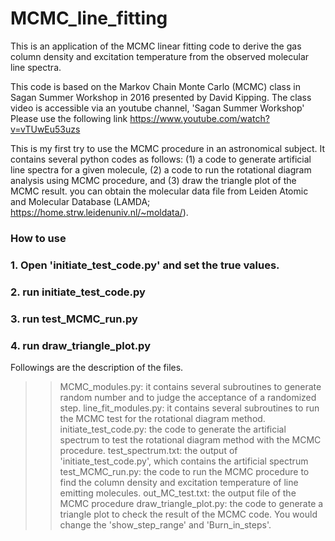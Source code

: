 # MCMC_line_fitting
This is an application of the MCMC linear fitting code to derive the gas column density and excitation temperature from the observed molecular line spectra. 

This code is based on the Markov Chain Monte Carlo (MCMC) class in Sagan Summer Workshop in 2016 presented by David Kipping. The class video is accessible via an youtube channel, 'Sagan Summer Workshop' Please use the following link https://www.youtube.com/watch?v=vTUwEu53uzs

This is my first try to use the MCMC procedure in an astronomical subject.
It contains several python codes as follows: (1) a code to generate artificial line spectra for a given molecule, (2) a code to run the rotational diagram analysis using MCMC procedure, and (3) draw the triangle plot of the MCMC result. you can obtain the molecular data file from Leiden Atomic and Molecular Database (LAMDA; https://home.strw.leidenuniv.nl/~moldata/). 

### How to use
### 1. Open 'initiate_test_code.py' and set the true values.
### 2. run initiate_test_code.py
### 3. run test_MCMC_run.py
### 4. run draw_triangle_plot.py

Followings are the description of the files.
>> MCMC_modules.py: it contains several subroutines to generate random number and to judge the acceptance of a randomized step.
>> line_fit_modules.py: it contains several subroutines to run the MCMC test for the rotational diagram method.
>> initiate_test_code.py: the code to generate the artificial spectrum to test the rotational diagram method with the MCMC procedure.
>> test_spectrum.txt: the output of 'initiate_test_code.py', which contains the artificial spectrum
>> test_MCMC_run.py: the code to run the MCMC procedure to find the column density and excitation temperature of line emitting molecules.
>> out_MC_test.txt: the output file of the MCMC procedure
>> draw_triangle_plot.py: the code to generate a triangle plot to check the result of the MCMC code. You would change the 'show_step_range' and 'Burn_in_steps'.
